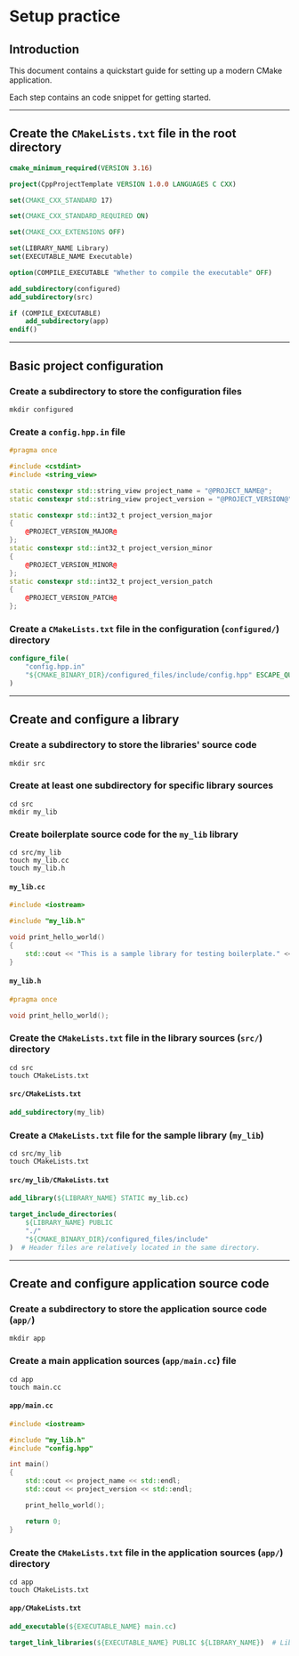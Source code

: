 # Setup practice

## Introduction

This document contains a quickstart guide for setting up a modern CMake application.

Each step contains an code snippet for getting started.

---

## Create the `CMakeLists.txt` file in the root directory

```cmake
cmake_minimum_required(VERSION 3.16)

project(CppProjectTemplate VERSION 1.0.0 LANGUAGES C CXX)

set(CMAKE_CXX_STANDARD 17)

set(CMAKE_CXX_STANDARD_REQUIRED ON)

set(CMAKE_CXX_EXTENSIONS OFF)

set(LIBRARY_NAME Library)
set(EXECUTABLE_NAME Executable)

option(COMPILE_EXECUTABLE "Whether to compile the executable" OFF)

add_subdirectory(configured)
add_subdirectory(src)

if (COMPILE_EXECUTABLE)
    add_subdirectory(app)
endif()
```

---

## Basic project configuration

### Create a subdirectory to store the configuration files

```shell
mkdir configured
```

### Create a `config.hpp.in` file

```cpp
#pragma once

#include <cstdint>
#include <string_view>

static constexpr std::string_view project_name = "@PROJECT_NAME@";
static constexpr std::string_view project_version = "@PROJECT_VERSION@";

static constexpr std::int32_t project_version_major
{
    @PROJECT_VERSION_MAJOR@
};
static constexpr std::int32_t project_version_minor
{
    @PROJECT_VERSION_MINOR@
};
static constexpr std::int32_t project_version_patch
{
    @PROJECT_VERSION_PATCH@
};
```

### Create a `CMakeLists.txt` file in the configuration (`configured/`) directory

```cmake
configure_file(
    "config.hpp.in"
    "${CMAKE_BINARY_DIR}/configured_files/include/config.hpp" ESCAPE_QUOTES
)
```

---

## Create and configure a library

### Create a subdirectory to store the libraries' source code

```shell
mkdir src
```

### Create at least one subdirectory for specific library sources

```shell
cd src
mkdir my_lib
```

### Create boilerplate source code for the `my_lib` library

```shell
cd src/my_lib
touch my_lib.cc
touch my_lib.h
```

#### `my_lib.cc`

```cpp
#include <iostream>

#include "my_lib.h"

void print_hello_world()
{
    std::cout << "This is a sample library for testing boilerplate." << std::endl;
}
```

#### `my_lib.h`

```cpp
#pragma once

void print_hello_world();
```

### Create the `CMakeLists.txt` file in the library sources (`src/`) directory

```shell
cd src
touch CMakeLists.txt
```

#### `src/CMakeLists.txt`

```cmake
add_subdirectory(my_lib)
```

### Create a `CMakeLists.txt` file for the sample library (`my_lib`)

```shell
cd src/my_lib
touch CMakeLists.txt
```

#### `src/my_lib/CMakeLists.txt`

```cmake
add_library(${LIBRARY_NAME} STATIC my_lib.cc)

target_include_directories(
    ${LIBRARY_NAME} PUBLIC
    "./"
    "${CMAKE_BINARY_DIR}/configured_files/include"
)  # Header files are relatively located in the same directory.
```

---

## Create and configure application source code

### Create a subdirectory to store the application source code (`app/`)

```shell
mkdir app
```

### Create a main application sources (`app/main.cc`) file

```shell
cd app
touch main.cc
```

#### `app/main.cc`

```cpp
#include <iostream>

#include "my_lib.h"
#include "config.hpp"

int main()
{
    std::cout << project_name << std::endl;
    std::cout << project_version << std::endl;

    print_hello_world();

    return 0;
}
```

### Create the `CMakeLists.txt` file in the application sources (`app/`) directory

```shell
cd app
touch CMakeLists.txt
```

#### `app/CMakeLists.txt`

```cmake
add_executable(${EXECUTABLE_NAME} main.cc)

target_link_libraries(${EXECUTABLE_NAME} PUBLIC ${LIBRARY_NAME})  # Library is a dependency of Executable.
```
